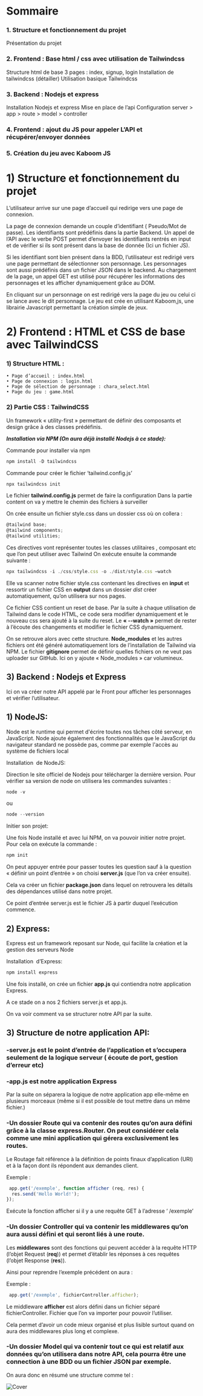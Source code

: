# Sommaire

### 1. Structure et fonctionnement du projet
Présentation du projet

### 2. Frontend : Base html / css avec utilisation de Tailwindcss

Structure html de base 3 pages : index, signup, login
Installation de tailwindcss (détailler)
Utilisation basique Tailwindcss

### 3. Backend : Nodejs et express

Installation Nodejs et express
Mise en place de l’api
Configuration server > app > route > model > controller

### 4. Frontend : ajout du JS pour appeler L’API et récupérer/envoyer données

### 5. Création du jeu avec Kaboom JS



# 1) Structure et fonctionnement du projet

L’utilisateur arrive sur une page d’accueil qui redirige vers une page de connexion. 

La page de connexion demande un couple d’identifiant ( Pseudo/Mot de passe).
Les identifiants sont prédéfinis dans la partie Backend.
Un appel de l’API avec le verbe POST permet d’envoyer les identifiants rentrés en input et de vérifier si ils sont présent dans la base de donnée (Ici un fichier JS).

Si les identifiant sont bien présent dans la BDD, l’utilisateur est redirigé vers une page permettant de sélectionner son personnage.
Les personnages sont aussi prédéfinis dans un fichier JSON dans le backend.
Au chargement de la page, un appel GET est utilisé pour récupérer les informations des personnages et les afficher dynamiquement grâce au DOM.

En cliquant sur un personnage on est redirigé vers la page du jeu ou celui ci se lance avec le dit personnage.
Le jeu est crée en utilisant Kaboom,js, une librairie Javascript permettant la création simple de jeux.


# 2) Frontend : HTML et CSS de base avec TailwindCSS

### 1) Structure HTML :

    • Page d’accueil : index.html
    • Page de connexion : login.html
    • Page de sélection de personnage : chara_select.html
    • Page du jeu : game.html



### 2) Partie CSS : TailwindCSS

Un framework « utility-first » permettant de définir des composants et design grâce à des classes prédéfinis.

***Installation via NPM (On aura déjà installé Nodejs à ce stade):***

Commande pour installer via npm
```javascript
npm install -D tailwindcss
```

Commande pour créer le fichier ‘tailwind.config.js’
```javascript
npx tailwindcss init
```

Le fichier **tailwind.config.js** permet de faire la configuration
Dans la partie content on va y mettre le chemin des fichiers à surveiller










On crée ensuite un fichier style.css dans un dossier css où on collera :
```javascript
@tailwind base;
@tailwind components;
@tailwind utilities;
```
Ces directives vont représenter toutes les classes utilitaires , composant etc que l’on peut utiliser avec Tailwind
On exécute ensuite la commande suivante :
```javascript
npx tailwindcss -i ./css/style.css -o ./dist/style.css –watch
```
Elle va scanner notre fichier style.css contenant les directives en **input** et ressortir un fichier CSS en **output** dans un dossier *dist* créer automatiquement, qu’on utilisera sur nos pages.

Ce fichier CSS contient un reset de base. Par la suite à chaque utilisation de Tailwind dans le code HTML, ce code sera modifier dynamiquement et le nouveau css sera ajouté à la suite du reset.
Le **« --watch »** permet de rester à l’écoute des changements et modifier le fichier CSS dynamiquement.





On se retrouve alors avec cette structure. 
**Node_modules** et les autres fichiers ont été généré automatiquement lors de l’installation de Tailwind via NPM. 
Le fichier **gitignore** permet de définir quelles fichiers on ne veut pas uploader sur GitHub. Ici on y ajoute « Node_modules » car volumineux.


## 3) Backend : Nodejs et Express

Ici on va créer notre API appelé par le Front pour afficher les personnages et vérifier l’utilisateur.

## 1) NodeJS:

Node est le runtime qui permet d'écrire toutes nos tâches côté serveur, en JavaScript. Node ajoute également des fonctionnalités que le JavaScript du navigateur standard ne possède pas, comme par exemple l'accès au système de fichiers local 

Installation  de NodeJS:





Direction le site officiel de Nodejs pour télécharger la dernière version.
Pour vérifier sa version de node on utilisera les commandes suivantes :
```javascript
node -v
```
ou
```javascript
node --version
```
Initier son projet:

Une fois Node installé et avec lui NPM, on va pouvoir initier notre projet.
Pour cela on exécute la commande :
```javascript
npm init
```
On peut appuyer entrée pour passer toutes les question sauf à la question « définir un point d’entrée » on choisi **server.js** (que l’on va créer ensuite).

Cela va créer un fichier **package.json** dans lequel on retrouvera les détails des dépendances utilisé dans notre projet.





Ce point d’entrée server.js est le fichier JS à partir duquel l’exécution commence.

## 2) Express:

Express est un framework reposant sur Node, qui facilite la création et la gestion des serveurs Node 

Installation  d’Express:
```javascript
npm install express
```
Une fois installé, on crée un fichier **app.js** qui contiendra notre application Express.

A ce stade on a nos 2 fichiers server.js et app.js.

On va voir comment va se structurer notre API par la suite.

## 3) Structure de notre application API:

### -server.js est le point d’entrée de l’application et s’occupera seulement de la logique serveur ( écoute de port, gestion d’erreur etc)

### -app.js est notre application Express

Par la suite on séparera la logique de notre application app elle-même en plusieurs morceaux (même si il est possible de tout mettre dans un même fichier.)

### -Un dossier Route qui va contenir des routes qu’on aura défini grâce à la classe express.Router. On peut considérer cela comme une mini application qui gérera exclusivement les routes.

Le Routage fait référence à la définition de points finaux d’application (URI) et à la façon dont ils répondent aux demandes client.

Exemple :
```javascript
 app.get('/exemple', function afficher (req, res) {
  res.send('Hello World!');
});
```
Exécute la fonction afficher si il y a une requête GET à l’adresse ‘ /exemple’


### -Un dossier Controller qui va contenir les middlewares  qu’on aura aussi défini et qui seront liés à une route.
Les **middlewares** sont des fonctions qui peuvent accéder à la requête HTTP (l’objet Request (**req**)) et permet d’établir les réponses à ces requêtes (l’objet Response (**res**)). 

Ainsi pour reprendre l’exemple précédent on aura :

Exemple :
```javascript
 app.get('/exemple', fichierController.afficher);
```
Le middleware **afficher** est alors défini dans un fichier séparé fichierController.
Fichier que l’on va importer pour pouvoir l’utiliser.

Cela permet d’avoir un code mieux organisé et plus lisible surtout quand on aura des middlewares plus long et complexe.


### -Un dossier Model qui va contenir tout ce qui est relatif aux données qu’on utilisera dans notre API, cela pourra être une connection à une BDD ou un fichier JSON par exemple. 

On aura donc en résumé une structure comme tel :

![Cover](https://github.com/FlorentRVE/projet_game/blob/5689e3dc27ab0238947565d923415f0958e9dcfb/schema.png)
